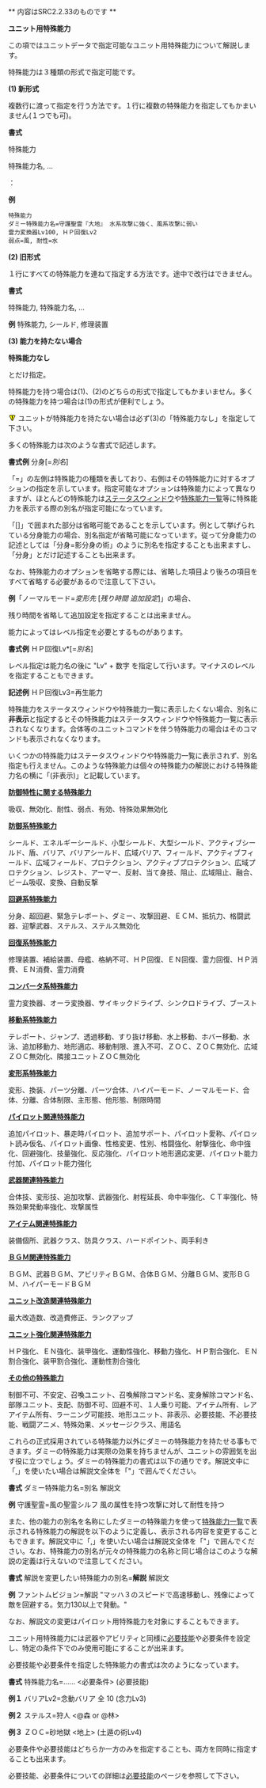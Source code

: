 ** 内容はSRC2.2.33のものです **

**ユニット用特殊能力**

この項ではユニットデータで指定可能なユニット用特殊能力について解説します。

特殊能力は３種類の形式で指定可能です。

**(1) 新形式**

複数行に渡って指定を行う方法です。１行に複数の特殊能力を指定してもかまいません(１つでも可)。

**書式**

特殊能力

特殊能力名, …

：

**例**
```sh
特殊能力
ダミー特殊能力名=守護聖霊『大地』 水系攻撃に強く、風系攻撃に弱い
霊力変換器Lv100, ＨＰ回復Lv2
弱点=風, 耐性=水
```

**(2) 旧形式**

１行にすべての特殊能力を連ねて指定する方法です。途中で改行はできません。

**書式**

特殊能力, 特殊能力名, …

**例** 特殊能力, シールド, 修理装置

**(3) 能力を持たない場合**

**特殊能力なし**

とだけ指定。

特殊能力を持つ場合は(1)、(2)のどちらの形式で指定してもかまいません。多くの特殊能力を持つ場合は(1)の形式が便利でしょう。

![](../images/bm0.gif) ユニットが特殊能力を持たない場合は必ず(3)の「特殊能力なし」を指定して下さい。

多くの特殊能力は次のような書式で記述します。

**書式例** 分身[=*別名*]

「=」の左側は特殊能力の種類を表しており、右側はその特殊能力に対するオプションの指定を示しています。指定可能なオプションは特殊能力によって異なりますが、ほとんどの特殊能力は[ステータスウィンドウ](ステータスウインドウ.md)や[特殊能力一覧](特殊能力一覧.md)等に特殊能力を表示する際の別名が指定可能になっています。

「[]」で囲まれた部分は省略可能であることを示しています。例として挙げられている分身能力の場合、別名指定が省略可能になっています。従って分身能力の記述としては「分身=影分身の術」のように別名を指定することも出来ますし、「分身」とだけ記述することも出来ます。

なお、特殊能力のオプションを省略する際には、省略した項目より後ろの項目をすべて省略する必要があるので注意して下さい。

**例**「ノーマルモード=*変形先* [*残り時間 追加設定*]」の場合、

残り時間を省略して追加設定を指定することは出来ません。

能力によってはレベル指定を必要とするものがあります。

**書式例** ＨＰ回復Lv\*[=*別名*]

レベル指定は能力名の後に "Lv" + 数字 を指定して行います。マイナスのレベルを指定することもできます。

**記述例** ＨＰ回復Lv3=再生能力

特殊能力をステータスウィンドウや特殊能力一覧に表示したくない場合、別名に**非表示**と指定するとその特殊能力はステータスウィンドウや特殊能力一覧に表示されなくなります。合体等のユニットコマンドを伴う特殊能力の場合はそのコマンドも表示されなくなります。

いくつかの特殊能力はステータスウィンドウや特殊能力一覧に表示されず、別名指定も行えません。このような特殊能力は個々の特殊能力の解説における特殊能力名の横に「(非表示)」と記載しています。

[**防御特性に関する特殊能力**](防御特性に関する特殊能力.md)

吸収、無効化、耐性、弱点、有効、特殊効果無効化

[**防御系特殊能力**](防御系特殊能力.md)

シールド、エネルギーシールド、小型シールド、大型シールド、アクティブシールド、盾、バリア、バリアシールド、広域バリア、フィールド、アクティブフィールド、広域フィールド、プロテクション、アクティブプロテクション、広域プロテクション、レジスト、アーマー、反射、当て身技、阻止、広域阻止、融合、ビーム吸収、変換、自動反撃

[**回避系特殊能力**](回避系特殊能力.md)

分身、超回避、緊急テレポート、ダミー、攻撃回避、ＥＣＭ、抵抗力、格闘武器、迎撃武器、ステルス、ステルス無効化

[**回復系特殊能力**](回復系特殊能力.md)

修理装置、補給装置、母艦、格納不可、ＨＰ回復、ＥＮ回復、霊力回復、ＨＰ消費、ＥＮ消費、霊力消費

[**コンバータ系特殊能力**](コンバータ系特殊能力.md)

霊力変換器、オーラ変換器、サイキックドライブ、シンクロドライブ、ブースト

[**移動系特殊能力**](移動系特殊能力.md)

テレポート、ジャンプ、透過移動、すり抜け移動、水上移動、ホバー移動、水泳、追加移動力、地形適応、移動制限、進入不可、ＺＯＣ、ＺＯＣ無効化、広域ＺＯＣ無効化、隣接ユニットＺＯＣ無効化

[**変形系特殊能力**](変形系特殊能力.md)

変形、換装、パーツ分離、パーツ合体、ハイパーモード、ノーマルモード、合体、分離、合体制限、主形態、他形態、制限時間

[**パイロット関連特殊能力**](パイロット関連特殊能力.md)

追加パイロット、暴走時パイロット、追加サポート、パイロット愛称、パイロット読み仮名、パイロット画像、性格変更、性別、格闘強化、射撃強化、命中強化、回避強化、技量強化、反応強化、パイロット地形適応変更、パイロット能力付加、パイロット能力強化

[**武器関連特殊能力**](武器関連特殊能力.md)

合体技、変形技、追加攻撃、武器強化、射程延長、命中率強化、ＣＴ率強化、特殊効果発動率強化、攻撃属性

[**アイテム関連特殊能力**](アイテム関連特殊能力.md)

装備個所、武器クラス、防具クラス、ハードポイント、両手利き

[**ＢＧＭ関連特殊能力**](ＢＧＭ関連特殊能力.md)

ＢＧＭ、武器ＢＧＭ、アビリティＢＧＭ、合体ＢＧＭ、分離ＢＧＭ、変形ＢＧＭ、ハイパーモードＢＧＭ

[**ユニット改造関連特殊能力**](ユニット改造関連特殊能力.md)

最大改造数、改造費修正、ランクアップ

[**ユニット強化関連特殊能力**](ユニット強化関連特殊能力.md)

ＨＰ強化、ＥＮ強化、装甲強化、運動性強化、移動力強化、ＨＰ割合強化、ＥＮ割合強化、装甲割合強化、運動性割合強化

[**その他の特殊能力**](その他の特殊能力.md)

制御不可、不安定、召喚ユニット、召喚解除コマンド名、変身解除コマンド名、部隊ユニット、支配、防御不可、回避不可、１人乗り可能、アイテム所有、レアアイテム所有、ラーニング可能技、地形ユニット、非表示、必要技能、不必要技能、戦闘アニメ、特殊効果、メッセージクラス、用語名

これらの正式採用されている特殊能力以外にダミーの特殊能力を持たせる事もできます。ダミーの特殊能力は実際の効果を持ちませんが、ユニットの雰囲気を出す役に立つでしょう。ダミーの特殊能力の書式は以下の通りです。解説文中に「,」を使いたい場合は解説文全体を「"」で囲んでください。

**書式** ダミー特殊能力名=別名 解説文

**例** 守護聖霊=風の聖霊シルフ 風の属性を持つ攻撃に対して耐性を持つ

また、他の能力の別名を名称にしたダミーの特殊能力を使って[特殊能力一覧](特殊能力一覧.md)で表示される特殊能力の解説を以下のように定義し、表示される内容を変更することもできます。解説文中に「,」を使いたい場合は解説文全体を「"」で囲んでください。なお、特殊能力の別名が元々の特殊能力の名称と同じ場合はこのような解説の定義は行えないので注意してください。

**書式** 解説を変更したい特殊能力の別名=**解説** 解説文

**例** ファントムビジョン=解説 "マッハ３のスピードで高速移動し、残像によって敵を回避する。気力130以上で発動。"

なお、解説文の変更はパイロット用特殊能力を対象にすることもできます。

ユニット用特殊能力には武器やアビリティと同様に[必要技能](必要技能.md)や必要条件を設定し、特定の条件下でのみ使用可能にすることが出来ます。

必要技能や必要条件を指定した特殊能力の書式は次のようになっています。

**書式** 特殊能力名=…… &lt;必要条件&gt; (必要技能)

**例１** バリアLv2=念動バリア 全 10 (念力Lv3)

**例２** ステルス=狩人 &lt;@森 or @林&gt;

**例３** ＺＯＣ=砂地獄 &lt;地上&gt; (土遁の術Lv4)

必要条件や必要技能はどちらか一方のみを指定することも、両方を同時に指定することも出来ます。

必要技能、必要条件についての詳細は[必要技能](必要技能.md)のページを参照して下さい。
